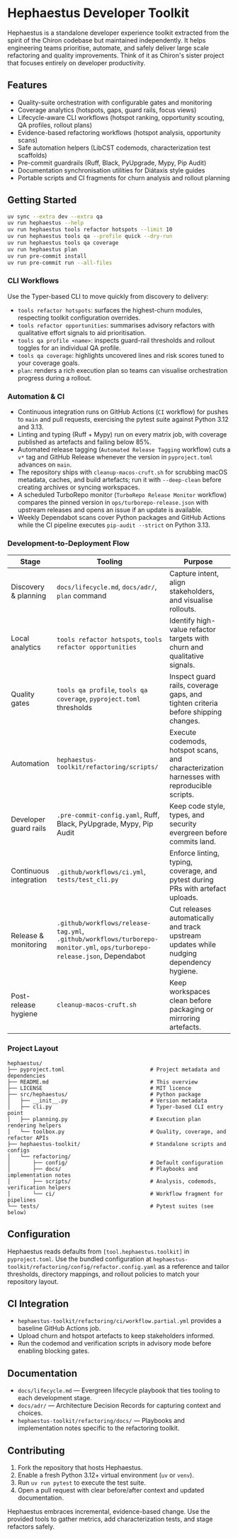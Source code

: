 # Hephaestus Developer Toolkit

Hephaestus is a standalone developer experience toolkit extracted from the spirit of the Chiron codebase but maintained independently. It helps engineering teams prioritise, automate, and safely deliver large scale refactoring and quality improvements. Think of it as Chiron's sister project that focuses entirely on developer productivity.

## Features

- Quality-suite orchestration with configurable gates and monitoring
- Coverage analytics (hotspots, gaps, guard rails, focus views)
- Lifecycle-aware CLI workflows (hotspot ranking, opportunity scouting, QA profiles, rollout plans)
- Evidence-based refactoring workflows (hotspot analysis, opportunity scans)
- Safe automation helpers (LibCST codemods, characterization test scaffolds)
- Pre-commit guardrails (Ruff, Black, PyUpgrade, Mypy, Pip Audit)
- Documentation synchronisation utilities for Diátaxis style guides
- Portable scripts and CI fragments for churn analysis and rollout planning

## Getting Started

```bash
uv sync --extra dev --extra qa
uv run hephaestus --help
uv run hephaestus tools refactor hotspots --limit 10
uv run hephaestus tools qa --profile quick --dry-run
uv run hephaestus tools qa coverage
uv run hephaestus plan
uv run pre-commit install
uv run pre-commit run --all-files
```

### CLI Workflows

Use the Typer-based CLI to move quickly from discovery to delivery:

- `tools refactor hotspots`: surfaces the highest-churn modules, respecting toolkit configuration overrides.
- `tools refactor opportunities`: summarises advisory refactors with qualitative effort signals to aid prioritisation.
- `tools qa profile <name>`: inspects guard-rail thresholds and rollout toggles for an individual QA profile.
- `tools qa coverage`: highlights uncovered lines and risk scores tuned to your coverage goals.
- `plan`: renders a rich execution plan so teams can visualise orchestration progress during a rollout.

### Automation & CI

- Continuous integration runs on GitHub Actions (`CI` workflow) for pushes to `main` and pull requests, exercising the pytest suite against Python 3.12 and 3.13.
- Linting and typing (Ruff + Mypy) run on every matrix job, with coverage published as artefacts and failing below 85%.
- Automated release tagging (`Automated Release Tagging` workflow) cuts a `v*` tag and GitHub Release whenever the version in `pyproject.toml` advances on `main`.
- The repository ships with `cleanup-macos-cruft.sh` for scrubbing macOS metadata, caches, and build artefacts; run it with `--deep-clean` before creating archives or syncing workspaces.
- A scheduled TurboRepo monitor (`TurboRepo Release Monitor` workflow) compares the pinned version in `ops/turborepo-release.json` with upstream releases and opens an issue if an update is available.
- Weekly Dependabot scans cover Python packages and GitHub Actions while the CI pipeline executes `pip-audit --strict` on Python 3.13.

### Development-to-Deployment Flow

| Stage                  | Tooling                                                                                                                  | Purpose                                                                                    |
| ---------------------- | ------------------------------------------------------------------------------------------------------------------------ | ------------------------------------------------------------------------------------------ |
| Discovery & planning   | `docs/lifecycle.md`, `docs/adr/`, `plan` command                                                                         | Capture intent, align stakeholders, and visualise rollouts.                                |
| Local analytics        | `tools refactor hotspots`, `tools refactor opportunities`                                                                | Identify high-value refactor targets with churn and qualitative signals.                   |
| Quality gates          | `tools qa profile`, `tools qa coverage`, `pyproject.toml` thresholds                                                     | Inspect guard rails, coverage gaps, and tighten criteria before shipping changes.          |
| Automation             | `hephaestus-toolkit/refactoring/scripts/`                                                                                | Execute codemods, hotspot scans, and characterization harnesses with reproducible scripts. |
| Developer guard rails  | `.pre-commit-config.yaml`, Ruff, Black, PyUpgrade, Mypy, Pip Audit                                                       | Keep code style, types, and security evergreen before commits land.                        |
| Continuous integration | `.github/workflows/ci.yml`, `tests/test_cli.py`                                                                          | Enforce linting, typing, coverage, and pytest during PRs with artefact uploads.            |
| Release & monitoring   | `.github/workflows/release-tag.yml`, `.github/workflows/turborepo-monitor.yml`, `ops/turborepo-release.json`, Dependabot | Cut releases automatically and track upstream updates while nudging dependency hygiene.    |
| Post-release hygiene   | `cleanup-macos-cruft.sh`                                                                                                 | Keep workspaces clean before packaging or mirroring artefacts.                             |

### Project Layout

```text
hephaestus/
├── pyproject.toml                           # Project metadata and dependencies
├── README.md                                # This overview
├── LICENSE                                  # MIT licence
├── src/hephaestus/                          # Python package
│   ├── __init__.py                          # Version metadata
│   ├── cli.py                               # Typer-based CLI entry point
│   ├── planning.py                          # Execution plan rendering helpers
│   └── toolbox.py                           # Quality, coverage, and refactor APIs
├── hephaestus-toolkit/                      # Standalone scripts and configs
│   └── refactoring/
│       ├── config/                          # Default configuration
│       ├── docs/                            # Playbooks and implementation notes
│       ├── scripts/                         # Analysis, codemods, verification helpers
│       └── ci/                              # Workflow fragment for pipelines
└── tests/                                   # Pytest suites (see below)
```

## Configuration

Hephaestus reads defaults from `[tool.hephaestus.toolkit]` in `pyproject.toml`. Use the bundled configuration at `hephaestus-toolkit/refactoring/config/refactor.config.yaml` as a reference and tailor thresholds, directory mappings, and rollout policies to match your repository layout.

## CI Integration

- `hephaestus-toolkit/refactoring/ci/workflow.partial.yml` provides a baseline GitHub Actions job.
- Upload churn and hotspot artefacts to keep stakeholders informed.
- Run the codemod and verification scripts in advisory mode before enabling blocking gates.

## Documentation

- `docs/lifecycle.md` — Evergreen lifecycle playbook that ties tooling to each development stage.
- `docs/adr/` — Architecture Decision Records for capturing context and choices.
- `hephaestus-toolkit/refactoring/docs/` — Playbooks and implementation notes specific to the refactoring toolkit.

## Contributing

1. Fork the repository that hosts Hephaestus.
2. Enable a fresh Python 3.12+ virtual environment (`uv` or `venv`).
3. Run `uv run pytest` to execute the test suite.
4. Open a pull request with clear before/after context and updated documentation.

Hephaestus embraces incremental, evidence-based change. Use the provided tools to gather metrics, add characterization tests, and stage refactors safely.
